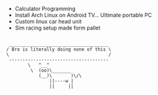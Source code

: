 - Calculator Programming
- Install Arch Linux on Android TV... Ultimate portable PC
- Custom linux car head unit 
- Sim racing setup made form pallet



````

 _____________________________________
/ Bro is literally doing none of this \
\                                     /
 -------------------------------------
        \   ^__^
         \  (oo)\_______
            (__)\       )\/\
                ||----w |
                ||     ||

````


